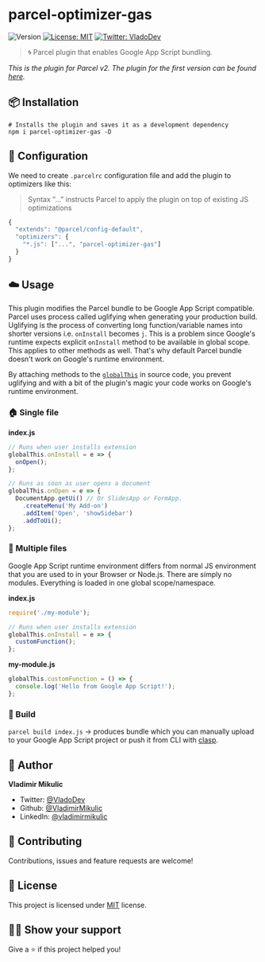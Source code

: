 # parcel-optimizer-gas

![Version](https://img.shields.io/npm/v/parcel-optimizer-gas)
[![License: MIT](https://img.shields.io/badge/License-MIT-yellow.svg)](#)
[![Twitter: VladoDev](https://img.shields.io/twitter/follow/VladoDev.svg?style=social)](https://twitter.com/VladoDev)

> 🌀 Parcel plugin that enables Google App Script bundling.

_This is the plugin for Parcel v2. The plugin for the first version can be found [here](https://github.com/VladimirMikulic/parcel-plugin-gas)._

## :package: Installation

```shell
# Installs the plugin and saves it as a development dependency
npm i parcel-optimizer-gas -D
```

## 🔌 Configuration

We need to create `.parcelrc` configuration file and add the plugin to optimizers like this:

> Syntax "..." instructs Parcel to apply the plugin on top of existing JS optimizations

```js
{
  "extends": "@parcel/config-default",
  "optimizers": {
    "*.js": ["...", "parcel-optimizer-gas"]
  }
}
```

## :cloud: Usage

This plugin modifies the Parcel bundle to be Google App Script compatible.
Parcel uses process called uglifying when generating your production build.
Uglifying is the process of converting long function/variable names into shorter versions
i.e. `onInstall` becomes `j`. This is a problem since Google's runtime expects explicit
`onInstall` method to be available in global scope. This applies to other methods as well.
That's why default Parcel bundle doesn't work on Google's runtime environment.

By attaching methods to the
[`globalThis`](https://developer.mozilla.org/en-US/docs/Web/JavaScript/Reference/Global_Objects/globalThis)
in source code, you prevent uglifying and with a bit of the plugin's magic your
code works on Google's runtime environment.

### 🏠 Single file

**index.js**

```js
// Runs when user installs extension
globalThis.onInstall = e => {
  onOpen();
};

// Runs as soon as user opens a document
globalThis.onOpen = e => {
  DocumentApp.getUi() // Or SlidesApp or FormApp.
    .createMenu('My Add-on')
    .addItem('Open', 'showSidebar')
    .addToUi();
};
```

### 💫 Multiple files

Google App Script runtime environment differs from normal JS environment that you are
used to in your Browser or Node.js. There are simply no modules. Everything is loaded in one
global scope/namespace.

**index.js**

```js
require('./my-module');

// Runs when user installs extension
globalThis.onInstall = e => {
  customFunction();
};
```

**my-module.js**

```js
globalThis.customFunction = () => {
  console.log('Hello from Google App Script!');
};
```

### 🚀 Build

`parcel build index.js` -> produces bundle which you can manually upload to your Google App Script project or push it from CLI with [clasp](https://developers.google.com/apps-script/guides/clasp).

<!--## :sparkles: Run tests

The plugin uses [Jest](https://jestjs.io/) for running tests.

Jest will execute all `.test.js` files in the `test` folder.

```sh
npm test
```-->

## :man: Author

**Vladimir Mikulic**

- Twitter: [@VladoDev](https://twitter.com/VladoDev)
- Github: [@VladimirMikulic](https://github.com/VladimirMikulic)
- LinkedIn: [@vladimirmikulic](https://www.linkedin.com/in/vladimir-mikulic/)

## :handshake: Contributing

Contributions, issues and feature requests are welcome!

## :pencil: License

This project is licensed under [MIT](https://opensource.org/licenses/MIT) license.

## :man_astronaut: Show your support

Give a ⭐️ if this project helped you!
